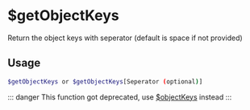 # $getObjectKeys

Return the object keys with seperator (default is space if not provided)

## Usage

```bash
$getObjectKeys or $getObjectKeys[Seperator (optional)]
```

::: danger
This function got deprecated, use [$objectKeys](./ObjectKeys.md) instead 
:::
